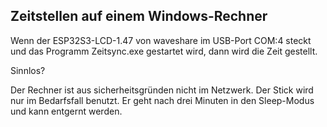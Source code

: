 ## Zeitstellen auf einem Windows-Rechner


Wenn der ESP32S3-LCD-1.47 von waveshare im USB-Port COM:4 steckt und das Programm Zeitsync.exe gestartet wird, dann wird die Zeit gestellt.

Sinnlos?

Der Rechner ist aus sicherheitsgründen nicht im Netzwerk.
Der Stick wird nur im Bedarfsfall benutzt.
Er geht nach drei Minuten in den Sleep-Modus und kann entgernt werden.

